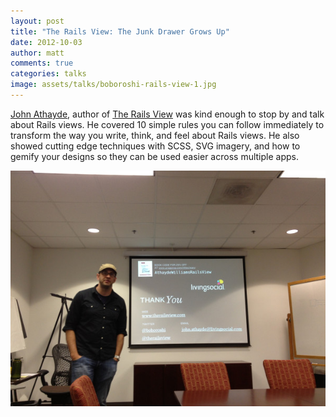 ```yaml
---
layout: post
title: "The Rails View: The Junk Drawer Grows Up"
date: 2012-10-03
author: matt
comments: true
categories: talks
image: assets/talks/boboroshi-rails-view-1.jpg
---
```


[John Athayde](https://twitter.com/boboroshi), author of [The Rails View](https://twitter.com/TheRailsView) was kind enough to stop by and talk about Rails views. He covered 10 simple rules you can follow immediately to transform the way you write, think, and feel about Rails views. He also showed cutting edge techniques with SCSS, SVG imagery, and how to gemify your designs so they can be used easier across multiple apps.


![@boboroshi talking about the Rails view](/assets/talks/boboroshi-rails-view-2.jpg)
